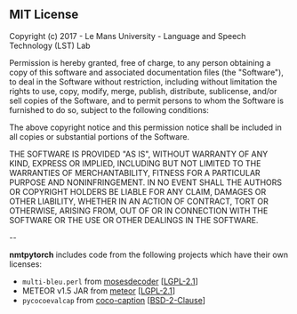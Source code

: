 ## MIT License

Copyright (c) 2017 - Le Mans University - Language and Speech Technology (LST) Lab

Permission is hereby granted, free of charge, to any person obtaining a copy
of this software and associated documentation files (the "Software"), to deal
in the Software without restriction, including without limitation the rights
to use, copy, modify, merge, publish, distribute, sublicense, and/or sell
copies of the Software, and to permit persons to whom the Software is
furnished to do so, subject to the following conditions:

The above copyright notice and this permission notice shall be included in all
copies or substantial portions of the Software.

THE SOFTWARE IS PROVIDED "AS IS", WITHOUT WARRANTY OF ANY KIND, EXPRESS OR
IMPLIED, INCLUDING BUT NOT LIMITED TO THE WARRANTIES OF MERCHANTABILITY,
FITNESS FOR A PARTICULAR PURPOSE AND NONINFRINGEMENT. IN NO EVENT SHALL THE
AUTHORS OR COPYRIGHT HOLDERS BE LIABLE FOR ANY CLAIM, DAMAGES OR OTHER
LIABILITY, WHETHER IN AN ACTION OF CONTRACT, TORT OR OTHERWISE, ARISING FROM,
OUT OF OR IN CONNECTION WITH THE SOFTWARE OR THE USE OR OTHER DEALINGS IN THE
SOFTWARE.

--

**nmtpytorch** includes code from the following projects which have their own licenses:

 - `multi-bleu.perl` from [mosesdecoder](https://github.com/moses-smt/mosesdecoder) [[LGPL-2.1](https://github.com/moses-smt/mosesdecoder/blob/master/COPYING)]
 - METEOR v1.5 JAR from [meteor](https://github.com/cmu-mtlab/meteor) [[LGPL-2.1](https://github.com/cmu-mtlab/meteor/blob/master/COPYING)]
 - `pycocoevalcap` from [coco-caption](https://github.com/tylin/coco-caption) [[BSD-2-Clause](https://github.com/tylin/coco-caption/blob/master/license.txt)]
